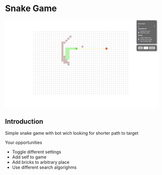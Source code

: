 # Snake Game

![preview](preview.png)

## Introduction

Simple snake game with bot wich looking for shorter path to target

Your opportunities

- Toggle different settings
- Add self to game
- Add bricks to arbitrary place
- Use different search algorighms
